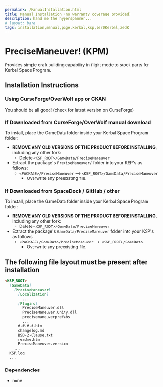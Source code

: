 ```yaml
---
permalink: /ManualInstallation.html
title: Manual Installation (no warranty coverage provided)
description: hand me the hyperspanner...
# layout: bare
tags: installation,manual,page,kerbal,ksp,zer0Kerbal,zedK
---
```


<!-- ManualInstallation.md v1.1.0.0
PreciseManeuver! (KPM)
created: 01 Oct 2019
updated: 02 Mar 2022 -->

<!-- based upon work by Lisias -->

# PreciseManeuver! (KPM)

Provides simple craft building capability in flight mode to stock parts for Kerbal Space Program.

## Installation Instructions

### Using CurseForge/OverWolf app or CKAN

You should be all good! (check for latest version on CurseForge)

### If Downloaded from CurseForge/OverWolf manual download

To install, place the GameData folder inside your Kerbal Space Program folder:

* **REMOVE ANY OLD VERSIONS OF THE PRODUCT BEFORE INSTALLING**, including any other fork:
  * Delete `<KSP_ROOT>/GameData/PreciseManeuver`
* Extract the package's `PreciseManeuver/` folder into your KSP's as follows:
  * `<PACKAGE>/PreciseManeuver` --> `<KSP_ROOT>/GameData/PreciseManeuver`
    * Overwrite any preexisting file.

### If Downloaded from SpaceDock / GitHub / other

To install, place the GameData folder inside your Kerbal Space Program folder:

* **REMOVE ANY OLD VERSIONS OF THE PRODUCT BEFORE INSTALLING**, including any other fork:
  * Delete `<KSP_ROOT>/GameData/PreciseManeuver`
* Extract the package's `GameData/PreciseManeuver` folder into your KSP's as follows:
  * `<PACKAGE>/GameData/PreciseManeuver` --> `<KSP_ROOT>/GameData`
    * Overwrite any preexisting file.

## The following file layout must be present after installation

```markdown
<KSP_ROOT>
  [GameData]
    [PreciseManeuver]
      [Localization]
        ...
      [Plugins]
        PreciseManeuver.dll
        PreciseManeuver.Unity.dll
        precisemaneuverprefabs
        ...
      #.#.#.#.htm
      changelog.md
      BSD-2-Clause.txt
      readme.htm
      PreciseManeuver.version
    ...
  KSP.log
  ...
```

### Dependencies

* none

